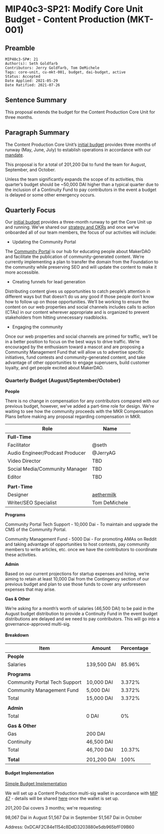 # MIP40c3-SP21: Modify Core Unit Budget - Content Production (MKT-001)

## Preamble

```
MIP40c3-SP#: 21
Author(s): Seth Goldfarb
Contributors: Jerry Goldfarb, Tom DeMichele
Tags: core-unit, cu-mkt-001, budget, dai-budget, active
Status: Accepted
Date Applied: 2021-05-29
Date Ratified: 2021-07-26
```

## Sentence Summary

This proposal extends the budget for the Content Production Core Unit for three months.

## Paragraph Summary

The Content Production Core Unit’s [initial budget](https://forum.makerdao.com/t/mip40c3-sp5-core-unit-budget-mkt-001/) provides three months of runway (May, June, July) to establish operations in accordance with our [mandate](https://forum.makerdao.com/t/mip39c2-sp5-content-production-core-unit-mkt-001/6823).

This proposal is for a total of 201,200 Dai to fund the team for August, September, and October.

Unless the team significantly expands the scope of its activities, this quarter’s budget should be ~50,000 DAI higher than a typical quarter due to the inclusion of a Continuity Fund to pay contributors in the event a budget is delayed or some other emergency occurs.

## Quarterly Focus

Our [initial budget](https://forum.makerdao.com/t/mip40c3-sp5-core-unit-budget-mkt-001/6824) provides a three-month runway to get the Core Unit up and running. We’ve shared our [strategy and OKRs](https://www.notion.so/Mandate-OKRs-and-Content-Strategy-2bcb2eafb39c4315884faf6120a061fa) and once we’ve onboarded all of our team members, the focus of our activities will include:

* Updating the Community Portal

The [Community Portal](https://community-development.makerdao.com/) is our hub for educating people about MakerDAO and facilitate the publication of community-generated content. We’re currently implementing a plan to transfer the domain from the Foundation to the community while preserving SEO and will update the content to make it more accessible.

* Creating funnels for lead generation

Distributing content gives us opportunities to catch people’s attention in different ways but that doesn’t do us any good if those people don’t know how to follow up on those opportunities. We’ll be working to ensure the content on our web properties and social channels includes calls to action (CTAs) in our content wherever appropriate and is organized to prevent stakeholders from hitting unnecessary roadblocks.

* Engaging the community

Once our web properties and social channels are primed for traffic, we’ll be in a better position to focus on the best ways to drive traffic. We’re encouraged by the enthusiasm toward a mascot and are proposing a Community Management Fund that will allow us to advertise specific initiatives, fund contests and community-generated content, and take advantage of other opportunities to engage superusers, build customer loyalty, and get people excited about MakerDAO.

### Quarterly Budget (August/September/October)

**People**

There is no change in compensation for any contributors compared with our previous budget, however, we've added a part-time role for design. We're waiting to see how the community proceeds with the MKR Compensation Plans before making any proposal regarding compensation in MKR.

| Role | Name |
| --- | --- |
| **Full-Time** |
| Facilitator | @seth |
| Audio Engineer/Podcast Producer | @JerryAG |
| Video Director | TBD |
| Social Media/Community Manager | TBD |
| Editor | TBD |
|||
|**Part-Time**||
| Designer | [aethermilk](http://aethermilk.com/) |
| Writer/SEO Specialist | Tom DeMichele |

**Programs**

Community Portal Tech Support - 10,000 Dai - To maintain and upgrade the CMS of the Community Portal.

Community Management Fund - 5000 Dai - For promoting AMAs on Reddit and taking advantage of opportunities to host contests, pay community members to write articles, etc. once we have the contributors to coordinate these activities.

**Admin**

Based on our current projections for startup expenses and hiring, we’re aiming to retain at least 10,000 Dai from the Contingency section of our previous budget and plan to use those funds to cover any unforeseen expenses that may arise.

**Gas & Other**

We’re asking for a month’s worth of salaries (46,500 DAI) to be paid in the August budget distribution to provide a Continuity Fund in the event budget distributions are delayed and we need to pay contributors. This will go into a governance-approved multi-sig.

#### Breakdown

| Item | Amount | Percentage |
| --- | --- | ---
| **People** |
|Salaries | 139,500 DAI | 85.96% |
|||
|**Programs**||
| Community Portal Tech Support | 10,000 DAI | 3.372% |
| Community Management Fund | 5,000 DAI | 3.372% |
| Total | 15,000 DAI | 3.372% |
|||
|**Admin**||
| Total | 0 DAI | 0% |
|||
|**Gas & Other**||
| Gas | 200 DAI |
| Continuity | 46,500 DAI|
| Total | 46,700 DAI | 10.37% |
|||
|**Total**| 201,200 DAI | 100% |

#### Budget Implementation

[Simple Budget Implementation](https://mips.makerdao.com/mips/details/60626de7e65b747f996b3d78#simple-budget-implementations)

We will set up a Content Production multi-sig wallet in accordance with [MIP 47](https://forum.makerdao.com/t/mip47-makerdao-multisignature-wallet-management/6338) - details will be shared [here](https://forum.makerdao.com/t/adding-content-production-multisig/8428) once the wallet is set up.

201,200 Dai covers 3 months; we're requesting:

98,067 Dai in August
51,567 Dai in September
51,567 Dai in October

Address: 0xDCAF2C84e1154c8DdD3203880e5db965bfF09B60
